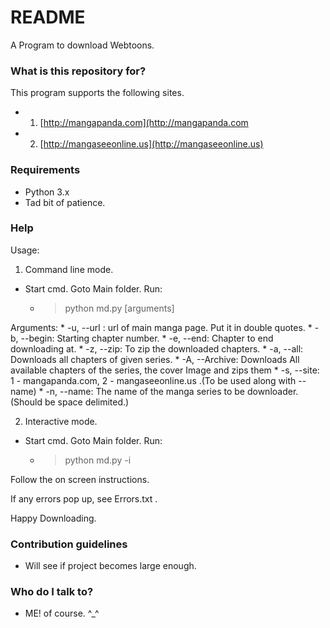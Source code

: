 # README #

A Program to download Webtoons.

### What is this repository for? ###

This program supports the following sites.
* 1. [http://mangapanda.com](http://mangapanda.com
* 2. [http://mangaseeonline.us](http://mangaseeonline.us)

### Requirements ###
* Python 3.x
* Tad bit of patience.

### Help ###
Usage:

 1) Command line mode.
* Start cmd. Goto Main folder. Run:
  	* > python md.py [arguments]

Arguments:
	* -u, --url : url of main manga page. Put it in double quotes.
	* -b, --begin: Starting chapter number.
	* -e, --end: Chapter to end downloading at.
	* -z, --zip: To zip the downloaded chapters.
	* -a, --all: Downloads all chapters of given series.
	* -A, --Archive: Downloads All available chapters of the series, the
                        cover Image and zips them
	* -s, --site: 1 - mangapanda.com, 2 - mangaseeonline.us .(To be used along with --name)
	* -n, --name: The name of the manga series to be downloader.(Should be space delimited.) 

2) Interactive mode. 
* Start cmd. Goto Main folder. Run:
     * > python md.py -i

Follow the on screen instructions.

If any errors pop up, see Errors.txt .

Happy Downloading.

### Contribution guidelines ###

* Will see if project becomes large enough.

### Who do I talk to? ###

* ME! of course. ^_^